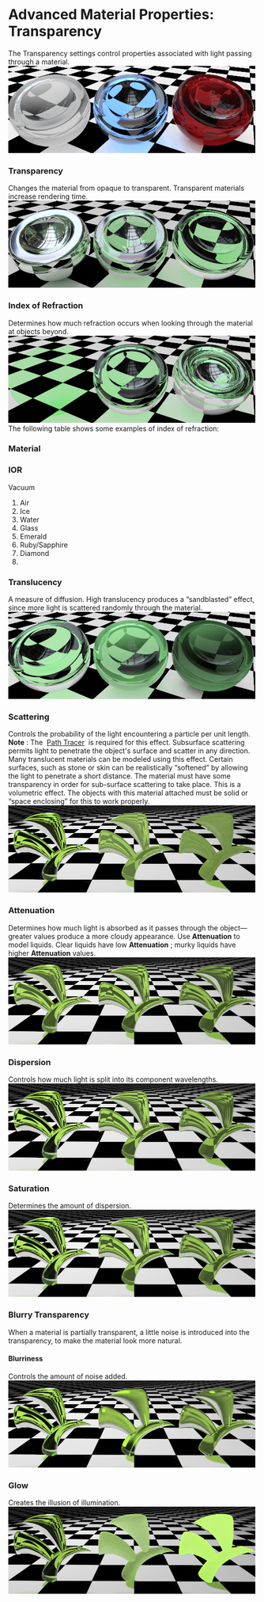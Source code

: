 ---
---


# Advanced Material Properties: Transparency
The Transparency settings control&#160;properties associated with light passing through a material.
![transparentmaterials.png](transparentmaterials.png)

### Transparency
Changes the material from opaque to transparent. Transparent materials increase rendering time.
![transparency.png](transparency.png)

### Index of Refraction
Determines how much refraction occurs when looking through the material at objects beyond.
![transparencyior.png](transparencyior.png)
The following table shows some examples of index of refraction:

### Material

### IOR
Vacuum
1. Air
1. Ice
1. Water
1. Glass
1. Emerald
1. Ruby/Sapphire
1. Diamond
1. 
### Translucency
A measure of diffusion. High translucency produces a “sandblasted” effect, since more light is scattered randomly through the material.
![transparencytl.png](transparencytl.png)

### Scattering
Controls the probability of the light encountering a particle per unit length.
 **Note** : The&#160; [Path Tracer](../render/render-tab.html#path-tracer) &#160;is required for this effect.
Subsurface scattering permits light to penetrate the object's surface and scatter in any direction. Many translucent materials can be modeled using this effect. Certain surfaces, such as stone or skin can be realistically “softened” by allowing the light to penetrate a short distance.
The material must have some transparency in order for sub-surface scattering to take place. This is a volumetric effect. The objects with this material attached must be solid or “space enclosing” for this to work properly.
![scattering.png](scattering.png)

### Attenuation
Determines how much light is absorbed as it passes through the object— greater values produce a more cloudy appearance. Use **Attenuation** to model liquids. Clear liquids have low **Attenuation** ; murky liquids have higher **Attenuation** values.
![attenuation.png](attenuation.png)

### Dispersion
Controls how much light is split into its component wavelengths.
![dispersion.png](dispersion.png)

### Saturation
Determines the amount of dispersion.
![saturation.png](saturation.png)

### Blurry Transparency
When a material is partially transparent, a little noise is introduced into the transparency, to make the material look more natural.

#### Blurriness
Controls the amount of noise added.
![blurrytransparency.png](blurrytransparency.png)

### Glow
Creates the illusion of illumination.
![glow.png](glow.png)
